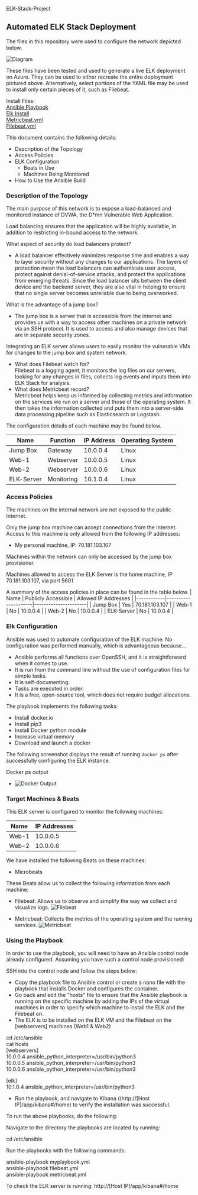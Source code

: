 ELK-Stack-Project
## Automated ELK Stack Deployment

The files in this repository were used to configure the network depicted below.

![Diagram](Diagrams/NetworkDiagram.png)

These files have been tested and used to generate a live ELK deployment on Azure. They can be used to either recreate the entire deployment pictured above. Alternatively, select portions of the YAML file may be used to install only certain pieces of it, such as Filebeat.

Install Files:<br />
[Ansible Playbook](Ansible/myplaybook.yml)<br />
[Elk Install](Ansible/install_elk.yml)<br />
[Metricbeat.yml](Ansible/metricbeat.yml)<br />
[Filebeat.yml](Ansible/filebeat.yml)<br />

This document contains the following details:
- Description of the Topology
- Access Policies
- ELK Configuration
  - Beats in Use
  - Machines Being Monitored
- How to Use the Ansible Build


### Description of the Topology

The main purpose of this network is to expose a load-balanced and monitored instance of DVWA, the D*mn Vulnerable Web Application.

Load balancing ensures that the application will be highly available, in addition to restricting in-bound access to the network.

What aspect of security do load balancers protect?<br /> 
- A load balancer effectively minimizes response time and enables a way to layer security without any changes to our applications. The layers of protection mean the load balancers can authenticate user access, protect against denial-of-service attacks, and protect the applications from emerging threats. Since the load balancer sits between the client device and the backend server, they are also vital in helping to ensure that no single server becomes unreliable due to being overworked.

What is the advantage of a jump box?
- The jump box is a server that is accessible from the internet and provides us with a way to access other  machines on a private network via an SSH protocol. It is used to access and also manage devices that are in separate security zones. 

Integrating an ELK server allows users to easily monitor the vulnerable VMs for changes to the jump box and system network.
- What does Filebeat watch for?<br />Filebeat is a logging agent, it monitors the log files on our servers, looking for any changes in files, collects log events and inputs them into ELK Stack for analysis.
- What does Metricbeat record?<br />Metricbeat helps keep us informed by collecting metrics and information on the services we run on a server and those of the operating system. It then takes the information collected and puts them into a server-side data processing pipeline such as Elasticsearch or Logstash.

The configuration details of each machine may be found below.

| Name       | Function   | IP Address | Operating System |
|------------|------------|------------|------------------|
| Jump Box   | Gateway    | 10.0.0.4   | Linux            |
| Web-1      | Webserver  | 10.0.0.5   | Linux            |
| Web-2      | Webserver  | 10.0.0.6   | Linux            |
| ELK-Server | Monitoring | 10.1.0.4   | Linux            |

### Access Policies

The machines on the internal network are not exposed to the public Internet. 

Only the jump box machine can accept connections from the Internet. Access to this machine is only allowed from the following IP addresses:
- My personal machine, IP: 70.181.103.107

Machines within the network can only be accessed by the jump box provisioner.

Machines allowed to access the ELK Server is the home machine, IP 70.181.103.107, via port 5601

A summary of the access policies in place can be found in the table below.
| Name       | Publicly Accessible | Allowed IP Addresses |
|------------|---------------------|----------------------|
| Jump Box   | Yes                 | 70.181.103.107       |
| Web-1      | No                  | 10.0.0.4             |
| Web-2      | No                  | 10.0.0.4             |
| ELK-Server | No                  | 10.0.0.4             |

### Elk Configuration

Ansible was used to automate configuration of the ELK machine. No configuration was performed manually, which is advantageous because...

- Ansible performs all functions over OpenSSH, and it is straightforward when it comes to use.
- It is run from the command line without the use of configuration files for simple tasks.
- It is self-documenting.
- Tasks are executed in order.
- It is a free, open-source tool, which does not require budget allocations.

The playbook implements the following tasks:
- Install docker.io
- Install pip3
- Install Docker python module
- Increase virtual memory
- Download and launch a docker

The following screenshot displays the result of running `docker ps` after successfully configuring the ELK instance.

Docker ps output

- ![Docker Output](Images/Container.png)

### Target Machines & Beats
This ELK server is configured to monitor the following machines:

| Name  | IP Addresses |
|-------|--------------|
| Web-1 | 10.0.0.5     |
| Web-2 | 10.0.0.6     |


We have installed the following Beats on these machines:
- Microbeats

These Beats allow us to collect the following information from each machine:
- Filebeat: Allows us to observe and simplify the way we collect and visualize logs.
![Filebeat](Images/Filebeat.png)

- Metricbeat: Collects the metrics of the operating system and the running services.
![Metricbeat](Images/Metricbeat.png)

### Using the Playbook
In order to use the playbook, you will need to have an Ansible control node already configured. Assuming you have such a control node provisioned: 

SSH into the control node and follow the steps below:
- Copy the playbook file to Ansible control or create a nano file with the playbook that installs Docker and configures the container.
- Go back and edit the "hosts" file to ensure that the Ansible playbook is running on the specific machine by adding the IPs of the virtual machines in order to specify which machine to install the ELK and the Filebeat on. 
- The ELK is to be installed on the ELK VM and the Filebeat on the [webservers] machines (Web1 & Web2)

cd /etc/ansible<br />
cat hosts <br />
[webservers]<br />
10.0.0.4 ansible_python_interpreter=/usr/bin/python3<br />
10.0.0.5 ansible_python_interpreter=/usr/bin/python3<br />
10.0.0.6 ansible_python_interpreter=/usr/bin/python3<br />

[elk]<br />
10.1.0.4 ansible_python_interpreter=/usr/bin/python3<br />

- Run the playbook, and navigate to Kibana ((http://[Host IP]/app/kibana#/home) to verify the installation was successful.


To run the above playbooks, do the following:

Navigate to the directory the playbooks are located by running: 

cd /etc/ansible

Run the playbooks with the following commands:

ansible-playbook myplaybook.yml<br />
ansible-playbook filebeat.yml<br />
ansible-playbook metricbeat.yml<br />

To check the ELK server is running:
http://[Host IP]/app/kibana#/home

